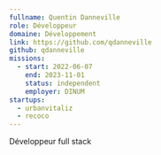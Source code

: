 ```yaml
---
fullname: Quentin Danneville
role: Développeur
domaine: Développement
link: https://github.com/qdanneville
github: qdanneville
missions:
  - start: 2022-06-07
    end: 2023-11-01
    status: independent
    employer: DINUM
startups:
  - urbanvitaliz
  - recoco
---
```


Développeur full stack

